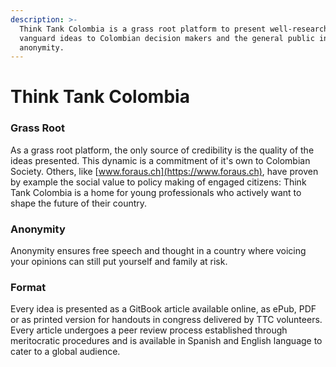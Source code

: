 ```yaml
---
description: >-
  Think Tank Colombia is a grass root platform to present well-researched and
  vanguard ideas to Colombian decision makers and the general public in absolute
  anonymity.
---
```


# Think Tank Colombia

### Grass Root

As a grass root platform, the only source of credibility is the quality of the ideas presented. This dynamic is a commitment of it's own to Colombian Society. Others, like [www.foraus.ch](https://www.foraus.ch), have proven by example the social value to policy making of engaged citizens: Think Tank Colombia is a home for young professionals who actively want to shape the future of their country.

### Anonymity

Anonymity ensures free speech and thought in a country where voicing your opinions can still put yourself and family at risk.

### Format

Every idea is presented as a GitBook article available online, as ePub, PDF or as printed version for handouts in congress delivered by TTC volunteers. Every article undergoes a peer review process established through meritocratic procedures and is available in Spanish and English language to cater to a global audience.

